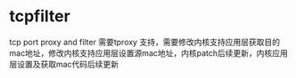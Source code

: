 # tcpfilter
tcp port proxy and filter
需要tproxy 支持，需要修改内核支持应用层获取目的mac地址，修改内核支持应用层设置源mac地址，内核patch后续更新，内核应用层设置及获取mac代码后续更新
